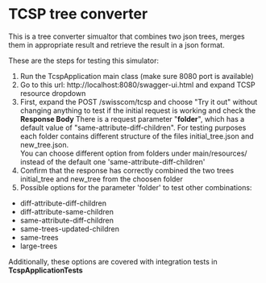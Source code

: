 __**TCSP tree converter**__
======

This is a tree converter simualtor that combines two json trees, merges them in appropriate result 
and retrieve the result in a json format.
  
These are the steps for testing this simulator: 
1. Run the TcspApplication main class (make sure 8080 port is available)
2. Go to this url: http://localhost:8080/swagger-ui.html and expand TCSP resource dropdown
3. First, expand the POST /swisscom/tcsp and choose "Try it out" without changing anything to test
 if the initial request is working and check the **Response Body**
There is a request parameter "**folder**", which has a default value of "same-attribute-diff-children". 
For testing purposes each folder contains different structure of the files initial_tree.json and new_tree.json.   
You can choose different option from folders under main/resources/ instead of the default one 'same-attribute-diff-children'
4. Confirm that the response has correctly combined the two trees initial_tree and new_tree from the choosen folder
5. Possible options for the parameter 'folder' to test other combinations:
- diff-attribute-diff-children
- diff-attribute-same-children
- same-attribute-diff-children
- same-trees-updated-children
- same-trees
- large-trees

Additionally, these options are covered with integration tests in **TcspApplicationTests**
